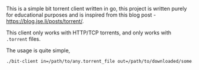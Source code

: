 This is a simple bit torrent client written in go, this project is written purely for educational purposes and is inspired from this blog post - https://blog.jse.li/posts/torrent/.

This client only works with HTTP/TCP torrents, and only works with `.torrent` files.

The usage is quite simple,

```bash
./bit-client in=/path/to/any.torrent_file out=/path/to/downloaded/some.file
```